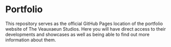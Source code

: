 # Portfolio
This repository serves as the official GitHub Pages location of the portfolio website of The Veauxaeun Studios. Here you will have direct access to their developments and showcases as well as being able to find out more information about them.
